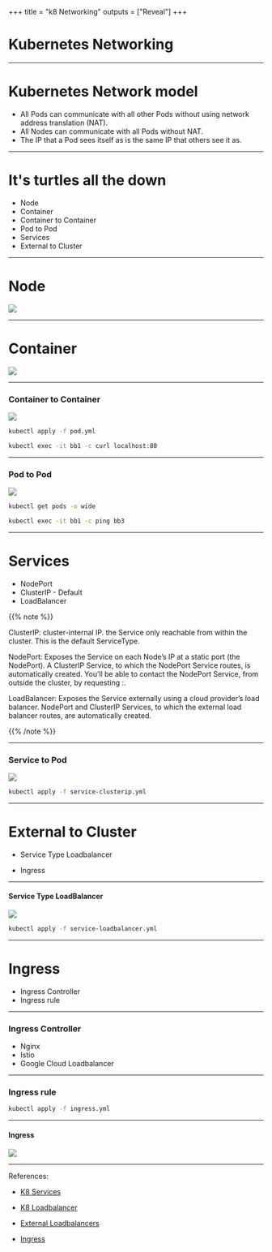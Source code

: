 +++
title = "k8 Networking"
outputs = ["Reveal"]
+++

# Kubernetes Networking

---

# Kubernetes Network model

* All Pods can communicate with all other Pods without using network address translation (NAT).
* All Nodes can communicate with all Pods without NAT.
* The IP that a Pod sees itself as is the same IP that others see it as.

---

# It's turtles all the down 

* Node
* Container
* Container to Container
* Pod to Pod
* Services
* External to Cluster

---

# Node

![](/k8s-networking/images/node.png)



---

# Container

![](/k8s-networking/images/node-container-1.png)

---

### Container to Container 
![](/k8s-networking/images/node-pod-1.png)

```bash
kubectl apply -f pod.yml
```

```bash
kubectl exec -it bb1 -c curl localhost:80
```

---

### Pod to Pod

![](/k8s-networking/images/node-container-host-2.png)

```bash
kubectl get pods -o wide
```

```bash
kubectl exec -it bb1 -c ping bb3
```
---

# Services

* NodePort
* ClusterIP - Default
* LoadBalancer

{{% note %}}

ClusterIP: cluster-internal IP.  the Service only reachable from within the cluster. This is the default ServiceType.

NodePort: Exposes the Service on each Node’s IP at a static port (the NodePort). A ClusterIP Service, to which the NodePort Service routes, is automatically created. You’ll be able to contact the NodePort Service, from outside the cluster, by requesting <NodeIP>:<NodePort>.

LoadBalancer: Exposes the Service externally using a cloud provider’s load balancer. NodePort and ClusterIP Services, to which the external load balancer routes, are automatically created.

{{% /note %}}

---

### Service to Pod

![](/k8s-networking/images/service.png)

```bash
kubectl apply -f service-clusterip.yml
```

---

# External to Cluster
 
* Service Type Loadbalancer

* Ingress

---

#### Service Type LoadBalancer

![](/k8s-networking/images/service-loadbalancer.png)

```bash
kubectl apply -f service-loadbalancer.yml
```

---

# Ingress

* Ingress Controller
* Ingress rule 

---

### Ingress Controller

* Nginx
* Istio 
* Google Cloud Loadbalancer

---

### Ingress rule 

```bash
kubectl apply -f ingress.yml
```

---

#### Ingress 

![](/k8s-networking/images/service-Ingress.png)

---


References:

* [K8 Services](https://kubernetes.io/docs/concepts/configuration/overview/#services)

* [K8 Loadbalancer](https://kubernetes.io/docs/tasks/access-application-cluster/create-external-load-balancer/)

* [External Loadbalancers](https://kubernetes.io/docs/tasks/access-application-cluster/create-external-load-balancer/#external-load-balancer-providers)

* [Ingress](https://kubernetes.io/docs/concepts/services-networking/ingress/)


